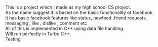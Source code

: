 This is a project which I made as my high school CS project.<br> 
As the name suggest it is based on the basic functionality of facebook.<br> 
It has basic facebook features like status, newfeed ,friend requests, messaging , like , dislike , comment etc <br>
All of this is implemented in C++ using data file handling.<br>
Will run perfectly in Turbo C++.<br>
Testing
